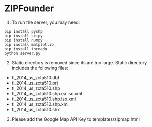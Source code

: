 ZIPFounder
==========
1. To run the server, you may need:
```
pip install pyshp
pip install scipy
pip install numpy
pip install matplotlib
pip install tornado
python server.py
```
2. Static directory is removed since its are too large.
Static directory includes the following files:
 * tl_2014_us_zcta510.dbf
 * tl_2014_us_zcta510.prj
 * tl_2014_us_zcta510.shp
 * tl_2014_us_zcta510.shp.ea.iso.xml
 * tl_2014_us_zcta510.shp.iso.xml
 * tl_2014_us_zcta510.shp.xml
 * tl_2014_us_zcta510.shx

3. Please add the Google Map API Key to templates/zipmap.html
